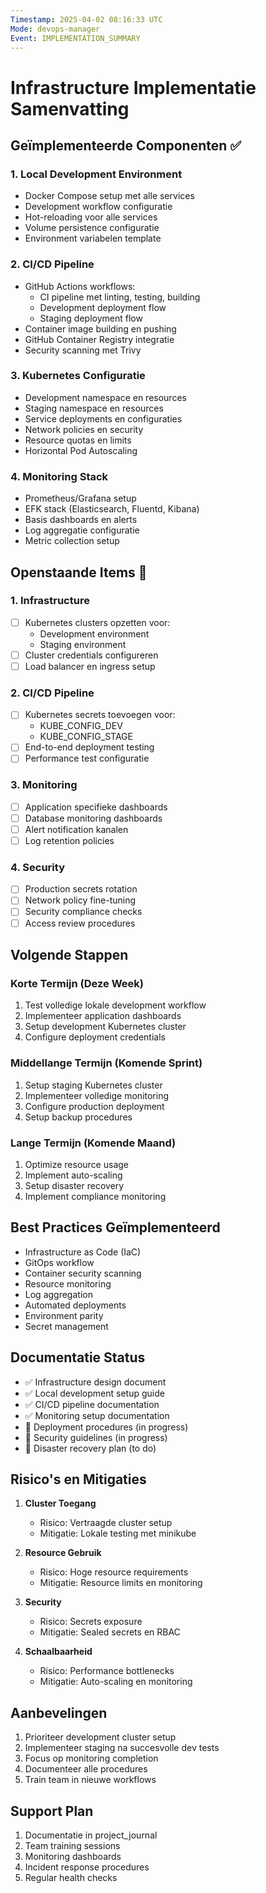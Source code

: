 ```yaml
---
Timestamp: 2025-04-02 08:16:33 UTC
Mode: devops-manager
Event: IMPLEMENTATION_SUMMARY
---
```


# Infrastructure Implementatie Samenvatting

## Geïmplementeerde Componenten ✅

### 1. Local Development Environment
- Docker Compose setup met alle services
- Development workflow configuratie
- Hot-reloading voor alle services
- Volume persistence configuratie
- Environment variabelen template

### 2. CI/CD Pipeline
- GitHub Actions workflows:
  - CI pipeline met linting, testing, building
  - Development deployment flow
  - Staging deployment flow
- Container image building en pushing
- GitHub Container Registry integratie
- Security scanning met Trivy

### 3. Kubernetes Configuratie
- Development namespace en resources
- Staging namespace en resources
- Service deployments en configuraties
- Network policies en security
- Resource quotas en limits
- Horizontal Pod Autoscaling

### 4. Monitoring Stack
- Prometheus/Grafana setup
- EFK stack (Elasticsearch, Fluentd, Kibana)
- Basis dashboards en alerts
- Log aggregatie configuratie
- Metric collection setup

## Openstaande Items 🔄

### 1. Infrastructure
- [ ] Kubernetes clusters opzetten voor:
  - Development environment
  - Staging environment
- [ ] Cluster credentials configureren
- [ ] Load balancer en ingress setup

### 2. CI/CD Pipeline
- [ ] Kubernetes secrets toevoegen voor:
  - KUBE_CONFIG_DEV
  - KUBE_CONFIG_STAGE
- [ ] End-to-end deployment testing
- [ ] Performance test configuratie

### 3. Monitoring
- [ ] Application specifieke dashboards
- [ ] Database monitoring dashboards
- [ ] Alert notification kanalen
- [ ] Log retention policies

### 4. Security
- [ ] Production secrets rotation
- [ ] Network policy fine-tuning
- [ ] Security compliance checks
- [ ] Access review procedures

## Volgende Stappen

### Korte Termijn (Deze Week)
1. Test volledige lokale development workflow
2. Implementeer application dashboards
3. Setup development Kubernetes cluster
4. Configure deployment credentials

### Middellange Termijn (Komende Sprint)
1. Setup staging Kubernetes cluster
2. Implementeer volledige monitoring
3. Configure production deployment
4. Setup backup procedures

### Lange Termijn (Komende Maand)
1. Optimize resource usage
2. Implement auto-scaling
3. Setup disaster recovery
4. Implement compliance monitoring

## Best Practices Geïmplementeerd
- Infrastructure as Code (IaC)
- GitOps workflow
- Container security scanning
- Resource monitoring
- Log aggregation
- Automated deployments
- Environment parity
- Secret management

## Documentatie Status
- ✅ Infrastructure design document
- ✅ Local development setup guide
- ✅ CI/CD pipeline documentation
- ✅ Monitoring setup documentation
- 🔄 Deployment procedures (in progress)
- 🔄 Security guidelines (in progress)
- 🔄 Disaster recovery plan (to do)

## Risico's en Mitigaties
1. **Cluster Toegang**
   - Risico: Vertraagde cluster setup
   - Mitigatie: Lokale testing met minikube

2. **Resource Gebruik**
   - Risico: Hoge resource requirements
   - Mitigatie: Resource limits en monitoring

3. **Security**
   - Risico: Secrets exposure
   - Mitigatie: Sealed secrets en RBAC

4. **Schaalbaarheid**
   - Risico: Performance bottlenecks
   - Mitigatie: Auto-scaling en monitoring

## Aanbevelingen
1. Prioriteer development cluster setup
2. Implementeer staging na succesvolle dev tests
3. Focus op monitoring completion
4. Documenteer alle procedures
5. Train team in nieuwe workflows

## Support Plan
1. Documentatie in project_journal
2. Team training sessions
3. Monitoring dashboards
4. Incident response procedures
5. Regular health checks